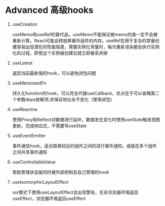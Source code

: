 
# Advanced 高级hooks

1. useCreation
    
    useMemo和useRef的替代品，useMemo不能保证被memo的值一定不会被重新计算，React可能会释放屏幕外组件的内存。useRef在用于复杂的常量创建容易出现潜在的性能隐患，需要实例化常量时，每次重新渲染都会执行实例化的过程，即使这个实例被创建后就立即被丢弃掉

2. useLatest

    返回当前最新值的hook，可以避免闭包问题

3. useMemoizedFn

    持久化function的hook，可以完全代替useCallback，优点在于可以省略第二个参数deps依赖项,并保证地址永不变化（使用闭包）

4. useReactive

    使用Proxy和Reflect对数据进行监听，数据发生变化时使用useState触发视图更新，完成响应式，不需要写useState

5. useEventEmitter

    事件通信hook，适合距离较远的组件之间的进行事件通知，或是在多个组件之间共享事件通知

6. useControllableValue

    帮助管理状态能同时被外部控制及自己管理的hook

7. useIsomorphicLayoutEffect

    ssr模式下使用useLayoutEffect会出现警告，在非浏览器环境返回useEffect，浏览器环境返回useEffect